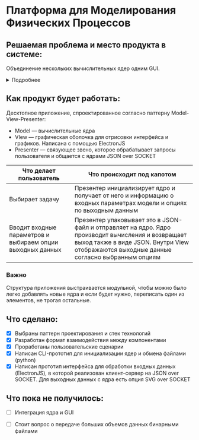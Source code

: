 # Платформа для Моделирования Физических Процессов

## Решаемая проблема и место продукта в системе:

Объединение нескольких вычислительных ядер одним GUI. 

<details>
  <summary>Подробнее</summary>
  
  Сотрудники факультета периодически пишут скрипты для моделирования задач. Допустим, Петр рассчитывает рассеяние на сферической частице, а Алиса занималась этим в прошлом году. Петр может попросить у Алисы вычислительное ядро, но тогда придется разбираться в чужом коде, возможно, написанном на незнакомом языке. Либо ему придется переписать все самому. В обоих случаях -- лишняя работа, только отвлекающая от основной задачи.
  
  Наше приложение объединит ядро Алисы и другие ядра под одним UI. Это позволит Петру заниматься исследованиями, не задумываясь о том, как реализованы вычисления на промежуточном этапе.

</details>

## Как продукт будет работать:

Десктопное приложение, спроектированное согласно паттерну Model-View-Presenter:

- Model — вычислительные ядра
- VIew — графическая оболочка для отрисовки интерфейса и графиков. Написана с помощью ElectronJS
- Presenter — связующее звено, которое обрабатывает запросы пользователя и общается с ядрами JSON over SOCKET

| Что делает пользователь | Что происходит под капотом |
| ----------------------- | -------------------------- |
| Выбирает задачу | Презентер инициализирует ядро и получает от него и информацию о входных параметрах модели и опциях по выходным данным|
|Вводит входные параметров и выбираем опции выходных данных | Презентер упаковывает это в JSON-файл и отправляет на ядро. Ядро производит вычисления и возвращает выход также в виде JSON. Внутри View отображаются выходные данные согласно выбранным опциям|

### Важно
Cтруктура приложения выстраивается модульной, чтобы можно было легко добавлять новые ядра и если будет нужно, переписать один из элементов, не трогая остальные.

## Что сделано:

- [x] Выбраны паттерн проектирования и стек технологий
- [x] Разработан формат взаимодействия между компонентами
- [x] Проработаны пользовательские сценарии
- [x] Написан CLI-прототип для инициализации ядер и обмена файлами (python)
- [x] Написан прототип интерфейса для обработки входных данных (ElectronJS), в которой реализован клиент-сервер на JSON over SOCKET. Для выходных данных с ядра есть опция SVG over SOCKET

## Что пока не получилось:

- [ ] Интеграция ядра и GUI
- [ ] Стоит вопрос о передаче больших объемов данных бинарными файлами

